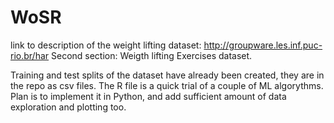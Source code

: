 # WoSR
link to description of the weight lifting dataset:
http://groupware.les.inf.puc-rio.br/har
Second section: Weigth lifting Exercises dataset.

Training and test splits of the dataset have already been created, they are in the repo as csv files.
The R file is a quick trial of a couple of ML algorythms. 
Plan is to implement it in Python, and add sufficient amount of data exploration and plotting too.


